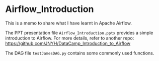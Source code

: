 # Airflow_Introduction

This is a memo to share what I have learnt in Apache Airflow.

The PPT presentation file `Airflow_Introduction.pptx` provides a simple introduction to Airflow. For more details, refer to another repo: https://github.com/JNYH/DataCamp_Introduction_to_Airflow

The DAG file `testJamesDAG.py` contains some commonly used functions.
